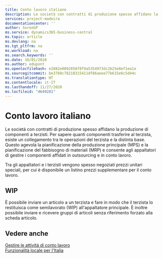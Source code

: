 ```yaml
---
title: Conto lavoro italiano
description: Le società con contratti di produzione spesso affidano la produzione di componenti a terzisti.
services: project-madeira
documentationcenter: ''
author: SorenGP
ms.service: dynamics365-business-central
ms.topic: article
ms.devlang: na
ms.tgt_pltfrm: na
ms.workload: na
ms.search.keywords: ''
ms.date: 10/01/2020
ms.author: edupont
ms.openlocfilehash: e2082e0092858f8f9a5354973dc2b25e0ef1ea1e
ms.sourcegitcommit: be3760c78218315411df86aeee77b615e6c5d44c
ms.translationtype: HT
ms.contentlocale: it-IT
ms.lasthandoff: 11/27/2020
ms.locfileid: "4649281"
---
```

# <a name="italian-subcontracting"></a>Conto lavoro italiano
Le società con contratti di produzione spesso affidano la produzione di componenti a terzisti. Per sapere quanti componenti trasferire al terzista, esiste un collegamento tra le operazioni del terzista e la distinta base. Questo agevola la pianificazione della produzione principale (MPS) e la pianificazione del fabbisogno di materiali (MRP) e consente agli appaltatori di gestire i componenti affidati in outsourcing e in conto lavoro.  

Tra gli appaltatori e i terzisti vengono spesso negoziati prezzi unitari speciali, per cui è disponibile un listino prezzi supplementare per il conto lavoro.  

## <a name="work-in-progress"></a>WIP  
È possibile inviare un articolo a un terzista e fare in modo che il terzista lo restituisca come semilavorato (WIP) all'appaltatore principale. È inoltre possibile inviare e ricevere gruppi di articoli senza riferimento forzato alla scheda articolo.  

## <a name="see-also"></a>Vedere anche  
 [Gestire le attività di conto lavoro](../../production-how-to-subcontract-manufacturing.md)   
 [Funzionalità locale per l'Italia](italy-local-functionality.md)
